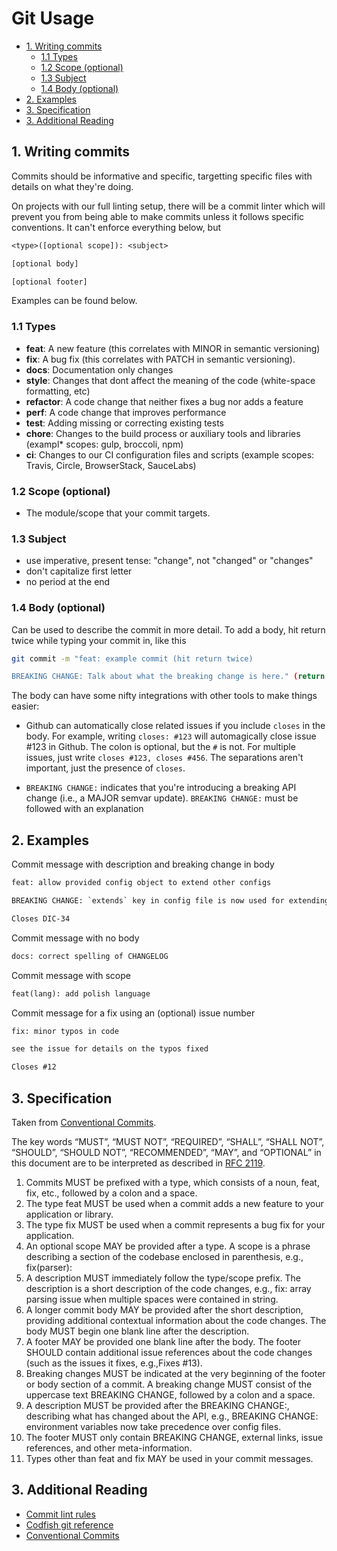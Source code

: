 <!-- omit in toc -->
# Git Usage


- [1. Writing commits](#1-writing-commits)
  - [1.1 Types](#11-types)
  - [1.2 Scope (optional)](#12-scope-optional)
  - [1.3 Subject](#13-subject)
  - [1.4 Body (optional)](#14-body-optional)
- [2. Examples](#2-examples)
- [3. Specification](#3-specification)
- [3. Additional Reading](#3-additional-reading)


## 1. Writing commits

Commits should be informative and specific, targetting specific files with details on what they're
doing.

On projects with our full linting setup, there will be a commit linter which will prevent you from
being able to make commits unless it follows specific conventions. It can't enforce everything
below, but

```txt
<type>([optional scope]): <subject>

[optional body]

[optional footer]
```

Examples can be found below.

### 1.1 Types

- **feat**: A new feature (this correlates with MINOR in semantic versioning)
- **fix**: A bug fix (this correlates with PATCH in semantic versioning).
- **docs**: Documentation only changes
- **style**: Changes that dont affect the meaning of the code (white-space formatting, etc)
- **refactor**: A code change that neither fixes a bug nor adds a feature
- **perf**: A code change that improves performance
- **test**: Adding missing or correcting existing tests
- **chore**: Changes to the build process or auxiliary tools and libraries (exampl\* scopes: gulp,
  broccoli, npm)
- **ci**: Changes to our CI configuration files and scripts (example scopes: Travis, Circle,
  BrowserStack, SauceLabs)

### 1.2 Scope (optional)

- The module/scope that your commit targets.

### 1.3 Subject

- use imperative, present tense: "change", not "changed" or "changes"
- don't capitalize first letter
- no period at the end

### 1.4 Body (optional)

Can be used to describe the commit in more detail. To add a body, hit return twice while typing your
commit in, like this

```sh
git commit -m "feat: example commit (hit return twice)

BREAKING CHANGE: Talk about what the breaking change is here." (return again to close out your commit)
```

The body can have some nifty integrations with other tools to make things easier:

- Github can automatically close related issues if you include `closes` in the body. For example,
  writing `closes: #123` will automagically close issue #123 in Github. The colon is optional, but
  the `#` is not. For multiple issues, just write `closes #123, closes #456`. The separations aren't
  important, just the presence of `closes`.

- `BREAKING CHANGE:` indicates that you're introducing a breaking API change (i.e., a MAJOR semvar
  update). `BREAKING CHANGE:` must be followed with an explanation

## 2. Examples

Commit message with description and breaking change in body

```txt
feat: allow provided config object to extend other configs

BREAKING CHANGE: `extends` key in config file is now used for extending other config files.

Closes DIC-34
```

Commit message with no body

```txt
docs: correct spelling of CHANGELOG
```

Commit message with scope

```txt
feat(lang): add polish language
```

Commit message for a fix using an (optional) issue number

```txt
fix: minor typos in code

see the issue for details on the typos fixed

Closes #12
```

## 3. Specification

Taken from [Conventional Commits](https://www.conventionalcommits.org/en/v1.0.0-beta.3/).

The key words “MUST”, “MUST NOT”, “REQUIRED”, “SHALL”, “SHALL NOT”, “SHOULD”, “SHOULD NOT”,
“RECOMMENDED”, “MAY”, and “OPTIONAL” in this document are to be interpreted as described in
[RFC 2119](https://www.ietf.org/rfc/rfc2119.txt).

1. Commits MUST be prefixed with a type, which consists of a noun, feat, fix, etc., followed by a
   colon and a space.
2. The type feat MUST be used when a commit adds a new feature to your application or library.
3. The type fix MUST be used when a commit represents a bug fix for your application.
4. An optional scope MAY be provided after a type. A scope is a phrase describing a section of the
   codebase enclosed in parenthesis, e.g., fix(parser):
5. A description MUST immediately follow the type/scope prefix. The description is a short
   description of the code changes, e.g., fix: array parsing issue when multiple spaces were
   contained in string.
6. A longer commit body MAY be provided after the short description, providing additional contextual
   information about the code changes. The body MUST begin one blank line after the description.
7. A footer MAY be provided one blank line after the body. The footer SHOULD contain additional
   issue references about the code changes (such as the issues it fixes, e.g.,Fixes #13).
8. Breaking changes MUST be indicated at the very beginning of the footer or body section of a
   commit. A breaking change MUST consist of the uppercase text BREAKING CHANGE, followed by a colon
   and a space.
9. A description MUST be provided after the BREAKING CHANGE:, describing what has changed about the
   API, e.g., BREAKING CHANGE: environment variables now take precedence over config files.
10. The footer MUST only contain BREAKING CHANGE, external links, issue references, and other
   meta-information.
11. Types other than feat and fix MAY be used in your commit messages.

## 3. Additional Reading

- [Commit lint rules](https://github.com/marionebl/commitlint/tree/master/%40commitlint/config-conventional)
- [Codfish git reference](https://gist.github.com/codfish/87ddae4b7fdbb3decf07)
- [Conventional Commits](https://www.conventionalcommits.org/en/v1.0.0-beta.3/)
